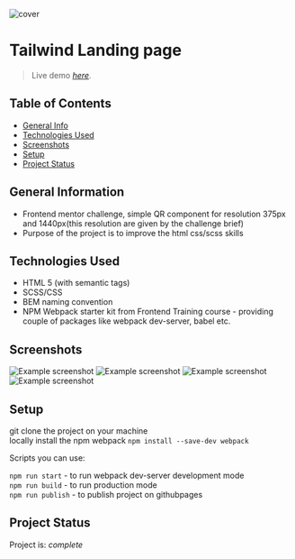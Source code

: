 ![cover](src/assets/img/stronaProjektowaHuddleLanding.png)

# Tailwind Landing page
> Live demo [_here_](https://rafal-bedkowski.github.io/huddleLandingPage/).

## Table of Contents
* [General Info](#general-information)
* [Technologies Used](#technologies-used)
* [Screenshots](#screenshots)
* [Setup](#setup)
* [Project Status](#project-status)

## General Information
- Frontend mentor challenge, simple QR component for resolution 375px and 1440px(this resolution are given by the challenge brief)
- Purpose of the project is to improve the html css/scss skills

## Technologies Used
- HTML 5 (with semantic tags)
- SCSS/CSS
- BEM naming convention
- NPM Webpack starter kit from Frontend Training course - providing couple of packages like webpack dev-server, babel etc.  


## Screenshots
![Example screenshot](src/assets/img/1440resolution.png)
![Example screenshot](src/assets/img/375res.png)
![Example screenshot](src/assets/img/activeButton.png)
![Example screenshot](src/assets/img/activeLinks.png)



## Setup

git clone the project on your machine  
locally install the npm webpack `npm install --save-dev webpack`  

Scripts you can use:

`npm run start` - to run webpack dev-server development mode  
`npm run build` - to run production mode  
`npm run publish` - to publish project on githubpages  


## Project Status
Project is: _complete_ 
